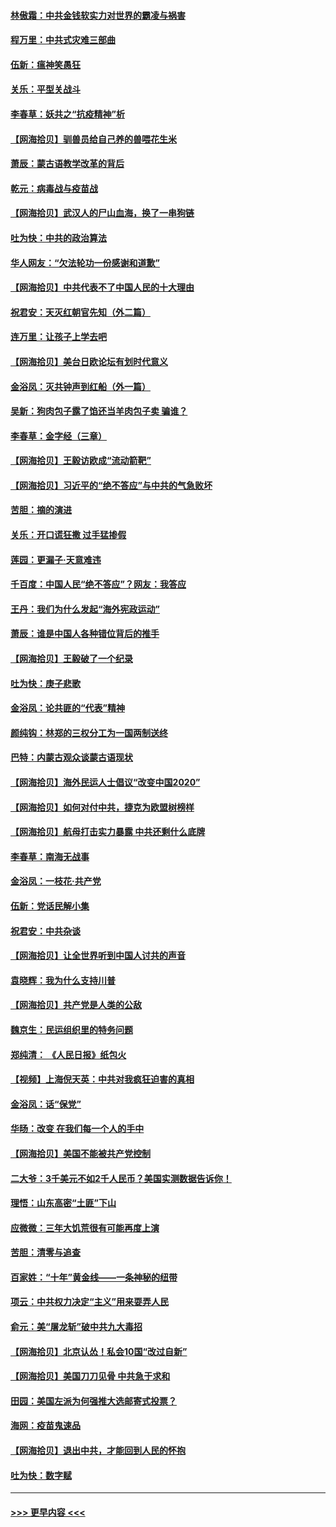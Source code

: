 #### [林傲霜：中共金钱软实力对世界的霸凌与祸害](../pages/nsc993/n12397515.md?t=09120802) 
#### [程万里：中共式灾难三部曲](../pages/nsc993/n12397106.md?t=09120802) 
#### [伍新：瘟神笑愚狂](../pages/nsc993/n12397052.md?t=09120802) 
#### [关乐：平型关战斗](../pages/nsc993/n12395387.md?t=09120802) 
#### [李春草：妖共之“抗疫精神”析](../pages/nsc993/n12395240.md?t=09120802) 
#### [【网海拾贝】驯兽员给自己养的兽喂花生米](../pages/nsc993/n12393919.md?t=09120802) 
#### [萧辰：蒙古语教学改革的背后](../pages/nsc993/n12393677.md?t=09120802) 
#### [乾元：病毒战与疫苗战](../pages/nsc993/n12393107.md?t=09120802) 
#### [【网海拾贝】武汉人的尸山血海，换了一串狗链](../pages/nsc993/n12393043.md?t=09120802) 
#### [吐为快：中共的政治算法](../pages/nsc993/n12390506.md?t=09120802) 
#### [华人网友：“欠法轮功一份感谢和道歉”](../pages/nsc993/n12390098.md?t=09120802) 
#### [【网海拾贝】中共代表不了中国人民的十大理由](../pages/nsc993/n12388155.md?t=09120802) 
#### [祝君安：天灭红朝官先知（外二篇）](../pages/nsc993/n12387957.md?t=09120802) 
#### [连万里：让孩子上学去吧](../pages/nsc993/n12385309.md?t=09120802) 
#### [【网海拾贝】美台日欧论坛有划时代意义](../pages/nsc993/n12385232.md?t=09120802) 
#### [金浴凤：灭共钟声到红船（外一篇）](../pages/nsc993/n12385154.md?t=09120802) 
#### [吴新：狗肉包子露了馅还当羊肉包子卖 骗谁？](../pages/nsc993/n12385133.md?t=09120802) 
#### [李春草：金字经（三章）](../pages/nsc993/n12383691.md?t=09120802) 
#### [【网海拾贝】王毅访欧成“流动箭靶”](../pages/nsc993/n12383338.md?t=09120802) 
#### [【网海拾贝】习近平的“绝不答应”与中共的气急败坏](../pages/nsc993/n12382819.md?t=09120802) 
#### [苦胆：摘的演进](../pages/nsc993/n12382619.md?t=09120802) 
#### [关乐：开口谎狂撒 过手猛掺假](../pages/nsc993/n12382604.md?t=09120802) 
#### [莲园：更漏子‧天意难违](../pages/nsc993/n12382598.md?t=09120802) 
#### [千百度：中国人民“绝不答应”？网友：我答应](../pages/nsc993/n12382024.md?t=09120802) 
#### [王丹：我们为什么发起“海外宪政运动”](../pages/nsc993/n12380286.md?t=09120802) 
#### [萧辰：谁是中国人各种错位背后的推手](../pages/nsc993/n12379800.md?t=09120802) 
#### [【网海拾贝】王毅破了一个纪录](../pages/nsc993/n12379251.md?t=09120802) 
#### [吐为快：庚子悲歌](../pages/nsc993/n12378821.md?t=09120802) 
#### [金浴凤：论共匪的“代表”精神](../pages/nsc993/n12377546.md?t=09120802) 
#### [颜纯钩：林郑的三权分工为一国两制送终](../pages/nsc993/n12377306.md?t=09120802) 
#### [巴特：内蒙古观众谈蒙古语现状](../pages/nsc993/n12376923.md?t=09120802) 
#### [【网海拾贝】海外民运人士倡议“改变中国2020”](../pages/nsc993/n12376682.md?t=09120802) 
#### [【网海拾贝】如何对付中共，捷克为欧盟树榜样](../pages/nsc993/n12374209.md?t=09120802) 
#### [【网海拾贝】航母打击实力暴露 中共还剩什么底牌](../pages/nsc993/n12371825.md?t=09120802) 
#### [李春草：南海无战事](../pages/nsc993/n12371159.md?t=09120802) 
#### [金浴凤：一枝花·共产党](../pages/nsc993/n12368757.md?t=09120802) 
#### [伍新：党话民解小集](../pages/nsc993/n12366907.md?t=09120802) 
#### [祝君安：中共杂谈](../pages/nsc993/n12366076.md?t=09120802) 
#### [【网海拾贝】让全世界听到中国人讨共的声音](../pages/nsc993/n12365569.md?t=09120802) 
#### [袁晓辉：我为什么支持川普](../pages/nsc993/n12362670.md?t=09120802) 
#### [【网海拾贝】共产党是人类的公敌](../pages/nsc993/n12363182.md?t=09120802) 
#### [魏京生：民运组织里的特务问题](../pages/nsc993/n12363010.md?t=09120802) 
#### [郑纯清： 《人民日报》纸包火](../pages/nsc993/n12362706.md?t=09120802) 
#### [【视频】上海倪天英：中共对我疯狂迫害的真相](../pages/nsc993/n12356341.md?t=09120802) 
#### [金浴凤：话“保党”](../pages/nsc993/n12361867.md?t=09120802) 
#### [华旸：改变 在我们每一个人的手中](../pages/nsc993/n12361774.md?t=09120802) 
#### [【网海拾贝】美国不能被共产党控制](../pages/nsc993/n12360271.md?t=09120802) 
#### [二大爷：3千美元不如2千人民币？美国实测数据告诉你！](../pages/nsc993/n12358563.md?t=09120802) 
#### [理悟：山东高密“土匪”下山](../pages/nsc993/n12358535.md?t=09120802) 
#### [应微微：三年大饥荒很有可能再度上演](../pages/nsc993/n12358523.md?t=09120802) 
#### [苦胆：清零与追查](../pages/nsc993/n12358501.md?t=09120802) 
#### [百家姓：“十年”黄金线——一条神秘的纽带](../pages/nsc993/n12358319.md?t=09120802) 
#### [项云：中共权力决定“主义”用来耍弄人民](../pages/nsc993/n12358172.md?t=09120802) 
#### [俞元：美“屠龙斩”破中共九大毒招](../pages/nsc993/n12357822.md?t=09120802) 
#### [【网海拾贝】北京认怂！私会10国“改过自新”](../pages/nsc993/n12357784.md?t=09120802) 
#### [【网海拾贝】美国刀刀见骨 中共急于求和](../pages/nsc993/n12355511.md?t=09120802) 
#### [田园：美国左派为何强推大选邮寄式投票？](../pages/nsc993/n12352963.md?t=09120802) 
#### [海网：疫苗鬼速品](../pages/nsc993/n12354438.md?t=09120802) 
#### [【网海拾贝】退出中共，才能回到人民的怀抱](../pages/nsc993/n12352634.md?t=09120802) 
#### [吐为快：数字赋](../pages/nsc993/n12352317.md?t=09120802) 

----
#### [ >>> 更早内容 <<< ](../indexes/nsc993-earlier.md)
